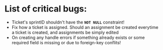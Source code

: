 # List of critical bugs:
- Ticket's sprintID shouldn't have the **`NOT NULL`** constraint!
-  Fix how a ticket is assigned. Should an assignment be created everytime a ticket is created, and assignments be simply edited 
- On creating any handle errors if something already exists or some required field is missing or due to foreign-key conflits!